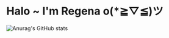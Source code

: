 # Halo ~ I'm Regena o(*≧▽≦)ツ

![Anurag's GitHub stats](https://github-readme-stats.vercel.app/api?username=huynhnlananh&show_icons=true&theme=prussian)
